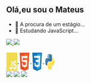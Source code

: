 ## Olá,eu sou o Mateus
- 🔭 A procura de um estágio...
- 🌱 Estudando JavaScript...

 <div>
  <a href="https://github.com/Yukarisz">
  <img height="130cm" src="https://github-readme-stats.vercel.app/api?username=Yukarisz&show_icons=true&theme=dark&include_all_commits=true&count_private=true"/>
  <img height="130cm" src="https://github-readme-stats.vercel.app/api/top-langs/?username=Yukarisz&layout=compact&langs_count=7&theme=dark"/>
</div>

  
  <div style="display: inline_block"><br>
  <img align="center" alt="math-Js" height="50" width="30" src="https://raw.githubusercontent.com/devicons/devicon/master/icons/javascript/javascript-plain.svg">
  <img align="center" alt="math-HTML" height="50" width="30" src="https://raw.githubusercontent.com/devicons/devicon/master/icons/html5/html5-original.svg">
  <img align="center" alt="math-CSS" height="50" width="30" src="https://raw.githubusercontent.com/devicons/devicon/master/icons/css3/css3-original.svg">
  <img align="center" alt="math-Python" height="50" width="30" src="https://raw.githubusercontent.com/devicons/devicon/master/icons/python/python-original.svg">
 
</div>
  
  
  <div> 
  <a href="https://www.instagram.com/math.szsz/" target="_blank"><img src="https://img.shields.io/badge/-Instagram-%23E4405F?style=for-the-badge&logo=instagram&logoColor=white" target="_blank"></a>
 <a href="" target="_blank"><img src="https://img.shields.io/badge/Discord-7289DA?style=for-the-badge&logo=discord&logoColor=white" target="_blank"></a> 
  <a href="https://www.linkedin.com/in/mateus-ramos-b10750210/" target="_blank"><img src="https://img.shields.io/badge/-LinkedIn-%230077B5?style=for-the-badge&logo=linkedin&logoColor=white" target="_blank"></a> 
    
  </div>
